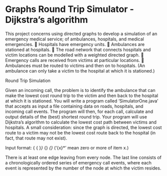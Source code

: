 # Graphs Round Trip Simulator - Dijkstra’s algorithm 

This project concerns using directed graphs to develop a simulation of an emergency medical service; of ambulances, hospitals, and medical emergencies.
 Hospitals have emergency units.
 Ambulances are stationed at hospitals.
 The road network that connects hospitals and victim locations can be modelled with a
weighted directed graph.
 Emergency calls are received from victims at particular locations.
 Ambulances must be routed to victims and then on to hospitals.
(An ambulance can only take a victim to the hospital at which it is stationed.)

Round Trip Simulation

Given an incoming call, the problem is to identify the ambulance that can make the lowest cost round trip to the victim and then back to the hospital at which it is stationed.
You will write a program called ‘SimulatorOne.java’ that accepts as input a file containing data on roads, hospitals, and incoming call events. The program will then, for each call, calculate and output details of the (best) shortest round trip.
Your program will use Dijkstra’s algorithm to calculate the lowest cost path between victims and hospitals.
A small consideration: since the graph is directed, the lowest cost route to a victim may not be the lowest cost route back to the hospital (in fact, that route may not exist).

Input format:
<number of nodes><newline>
{<source node number> {<destination node number> <weight>}*<newline>}* <number of hospitals><newline>
{<hospital node number>}*<newline>
<number of victims><newline>
{<victim node number>}*<newline>
(‘{x}*’ mean zero or more of item x.)

There is at least one edge leaving from every node. The last line consists of a chronologically ordered series of emergency call events, where each event is represented by the number of the node at which the victim resides.
